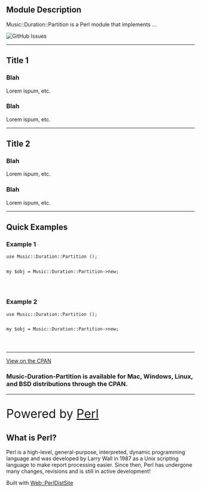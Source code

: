<div class="text-center">
  <h2 class="display-1">Module Description</h2>
  <p class="lead">Music::Duration::Partition is a Perl module that implements ...</p>
  <p class="pt-5">
    <img alt="GitHub Issues" src="https://img.shields.io/github/issues/ology/Music-Duration-Partition" title="GitHub Issues">
  </p>
</div>

----

<div class="text-center">
  <h2 class="display-1">Title 1</h2>
  <h3>Blah</h3>
  <p>Lorem ispum, etc.</p>
  <h3>Blah</h3>
  <p>Lorem ispum, etc.</p>
</div>

----

<div class="text-center">
  <h2 class="display-1">Title 2</h2>
  <h3>Blah</h3>
  <p>Lorem ispum, etc.</p>
  <h3>Blah</h3>
  <p>Lorem ispum, etc.</p>
</div>

----

<h2 class="display-1 text-center pb-3">Quick Examples</h2>

<div class="row">
  <div class="col-lg-6">
    <h3>Example 1</h3>
    <pre><code>use Music::Duration::Partition ();

my $obj = Music::Duration::Partition->new;

</code></pre>
  </div>

  <div class="col-lg-6">
    <h3>Example 2</h3>
    <pre><code>use Music::Duration::Partition ();

my $obj = Music::Duration::Partition->new;

</code></pre>
  </div>

</div>

----

<div class="row">
  <div class="col-12 col-lg-6">
    <p><a class="btn btn-primary btn-lg" href="https://metacpan.org/dist/Music-Duration-Partition"><i class="fa-solid fa-download"></i> View on the CPAN</a></p>
  </div>
  <div class="col-12 col-lg-6">
    <h3>Music-Duration-Partition is available for Mac, Windows, Linux, and BSD distributions through the CPAN.</h3>
  </div>
</div>

----

<div class="text-center w-lg-75 w-xl-50 mx-auto">
  <p style="font-size:2rem">Powered by <a class="text-decoration:none" href="http://www.perl.org/">Perl</a></p>
  <h2 class="h4">What is Perl?</h2>
  <p>Perl is a high-level, general-purpose, interpreted, dynamic programming language and was developed by Larry Wall in 1987 as a Unix scripting language to make report processing easier. Since then, Perl has undergone many changes, revisions and is still in active development!</p>
  <p>Built with <a class="text-decoration:none" href="https://metacpan.org/dist/Web-PerlDistSite">Web::PerlDistSite</a></p>
</div>

